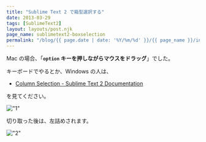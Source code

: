 ```yaml
---
title: "Sublime Text 2 で箱型選択する"
date: 2013-03-29
tags: [SublimeText2]
layout: layouts/post.njk
page_name: sublimetext2-boxselection
permalink: "/blog/{{ page.date | date: '%Y/%m/%d' }}/{{ page_name }}/index.html"
---
```

Mac の場合、「**``option`` キーを押しながらマウスをドラッグ**」でした。
<!--more-->
キーボードでやるとか、Windows の人は、

* [Column Selection - Sublime Text 2 Documentation](http://www.sublimetext.com/docs/2/column_selection.html)

を見てください。

!["1"](https://blog.amay077.net/img/posts/sublimetext2_boxselection_1.png)

切り取った後は、左詰めされます。

!["2"](https://blog.amay077.net/img/posts/sublimetext2_boxselection_2.png)
